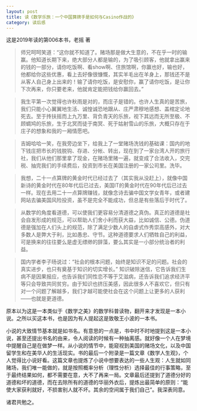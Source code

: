 ```yaml
---
layout: post
title: 读《数学乐旅：一个中国算牌手是如何与Casino作战的》
category: 读后感
---
```

这是2019年读的第006本书，老摇 著

>师兄呵呵笑道：“这你就不知道了。赌场那是做大生意的，不在乎一时的输赢。他知道长期下来，绝大部分人都是输的，为了吸引顾客，他就拿出赢来的钱的一部分，请你吃饭啊、看show啊、住旅馆啊，你赢也好，输也好，他都给你这些优惠，看上去好像很慷慨，其实羊毛出在羊身上，那钱还不是从客人自己身上出来的！输了请你吃饭，是安慰你，赢了请你吃饭，是让你下次再来，你只要老来，他就肯定能把钱给你赢回去。”

>我生平第一次觉得也许秋雨是对的，而庄子是错的。也许人生真的是苦旅，我们只能小心翼翼地生活、诚惶诚恐地跟从、庄严肃穆地感想、盖棺定论地死去。至于抟扶摇而上九万里、背负青天的乐旅，视下其远而无所至极、不顾蜩鸠的乐旅，生于北冥而徒于南冥、死于姑射雪山的乐旅，大概只存在于庄子的想象和我的一厢情愿吧。

>吉姆哈哈一笑，在我旁边坐下，给我上了一堂赌场洗钱的基础课：国内的地下钱庄把市长的钱脱钩、存进、分帐、转出，现在到了一家台湾人开的旅行社，我们从他们那里拿了现金，在赌场里赌一遍，就变成了合法收入，交完税、抽完我们的手续费后，投资到市长在美国注册的一家公司里。洗毕。

>我想，二十一点算牌的黄金时代已经过去了（其实我从没赶上），就像中国新诗的黄金时代在80年代后已过去，美国IT的黄金时代在90年代后已过去一样。现在去用二十一点算牌赚钱，就像念诗去骗中国文学女青年，或者建网站去骗美国风险投资，虽不是完全不能成功，但总是有些落后于时代了。

>从数学的角度看道德，可以使我们更容易分清道德之真伪。真正的道德是社会自发形成的规范，可以帮助人们舍小利而获大益，比如诚信、公德。伪道德是强加在人们头上的规范，除了满足少数人的自虐式作秀崇高感外，对大多数人是弊大于利，比如愚忠、守节。这种道德要求人们牺牲自己的利益，可是换来的往往要么是虚无缥缈的辞藻，要么其实是一小部分统治者的利益。

>国内学者李子旸说过：“社会的根本问题，始终是知识不足的问题。社会的真实进步，也只有奠基于知识的切实增长。” 知识破除迷信，它告诉我们生病不是因果报应，也告诉我们同性恋不等于艾滋病，还告诉我们追求经济平等只会导致共同贫穷。由于知识也挤压美感，因此很多人不喜欢它，但只有对一个问题了解越多，我们才越可能使社会在这个问题上让更多的人获利——也就是更道德。

原本以为这是一本类似于《数学之美》的数学科普读物，翻开来才发现是一本小说。之所以买这本书，也是因为有人提起这是致敬王小波的一本书。

小说的大致情节基本就是如书名。有意思的一点是，书中时不时地提到这是一本小说，甚至还提出书名的由来，令人阅读的时候有一种抽离感。就好像一个人在梦境中提醒自己是在做梦一样。从小说的情节中，能窥视到美国的赌场文化，以及中国留学生和在美华人的生活现实。书的最后一个附录是一篇文章《数学人生观》，个人觉得比小说好看。这篇文章也提炼了小说中想要表达的一些人生观：人生就如同赌场，我们唯一能做的，就是按照概率分析（理性分析）选择最佳的行事策略，至于最终结果如何，都不需要在意，大不了再来一局。文章最后还提到了道德分好的道德和坏的道德，而在去除所有的道德的华丽外衣后，提炼出最简单的原则：“能使大家获利就好，不损害别人就不坏。其余的空间属于我们自己”。我深表同意。

诸君共勉之。

